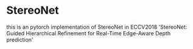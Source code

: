 # StereoNet
this is an pytorch implementation of StereoNet in ECCV2018 'StereoNet: Guided Hierarchical Refinement for Real-Time Edge-Aware Depth prediction'

